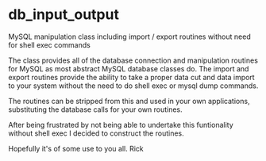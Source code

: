 db_input_output
===============

MySQL manipulation class including import / export routines without need for shell exec commands


The class provides all of the database connection and manipulation routines for MySQL as most 
abstract MySQL database classes do. 
The import and export routines provide the ability to take a proper data cut and data import 
to your system without the need to do shell exec or mysql dump commands.

The routines can be stripped from this and used in your own applications, substituting the 
database calls for your own routines.

After being frustrated by not being able to undertake this funtionality without shell exec 
I decided to construct the routines.

Hopefully it's of some use to you all.
Rick